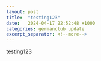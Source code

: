 ```yaml
---
layout: post
title:  "testing123"
date:   2024-04-17 22:52:48 +1000
categories: germanclub update
excerpt_separator: <!--more-->
---
```

<!--more-->
testing123